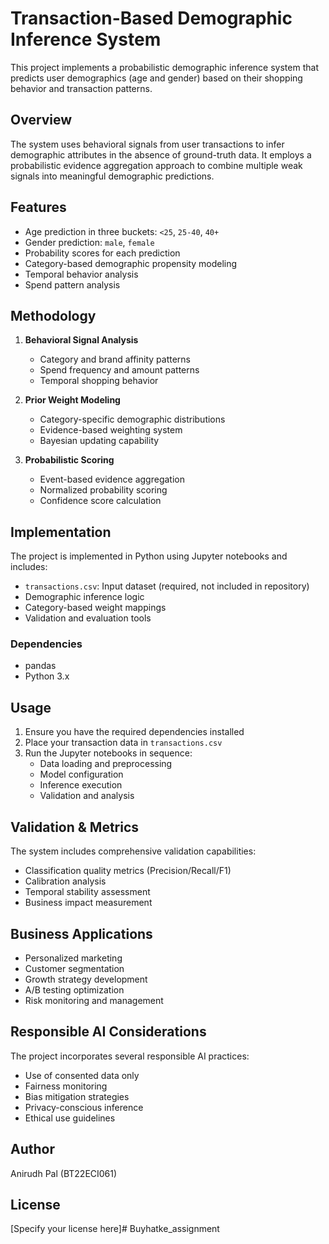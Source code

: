 # Transaction-Based Demographic Inference System

This project implements a probabilistic demographic inference system that predicts user demographics (age and gender) based on their shopping behavior and transaction patterns.

## Overview

The system uses behavioral signals from user transactions to infer demographic attributes in the absence of ground-truth data. It employs a probabilistic evidence aggregation approach to combine multiple weak signals into meaningful demographic predictions.

## Features

- Age prediction in three buckets: `<25`, `25-40`, `40+`
- Gender prediction: `male`, `female`
- Probability scores for each prediction
- Category-based demographic propensity modeling
- Temporal behavior analysis
- Spend pattern analysis

## Methodology

1. **Behavioral Signal Analysis**
   - Category and brand affinity patterns
   - Spend frequency and amount patterns
   - Temporal shopping behavior
   
2. **Prior Weight Modeling**
   - Category-specific demographic distributions
   - Evidence-based weighting system
   - Bayesian updating capability

3. **Probabilistic Scoring**
   - Event-based evidence aggregation
   - Normalized probability scoring
   - Confidence score calculation

## Implementation

The project is implemented in Python using Jupyter notebooks and includes:

- `transactions.csv`: Input dataset (required, not included in repository)
- Demographic inference logic
- Category-based weight mappings
- Validation and evaluation tools

### Dependencies

- pandas
- Python 3.x

## Usage

1. Ensure you have the required dependencies installed
2. Place your transaction data in `transactions.csv`
3. Run the Jupyter notebooks in sequence:
   - Data loading and preprocessing
   - Model configuration
   - Inference execution
   - Validation and analysis

## Validation & Metrics

The system includes comprehensive validation capabilities:
- Classification quality metrics (Precision/Recall/F1)
- Calibration analysis
- Temporal stability assessment
- Business impact measurement

## Business Applications

- Personalized marketing
- Customer segmentation
- Growth strategy development
- A/B testing optimization
- Risk monitoring and management

## Responsible AI Considerations

The project incorporates several responsible AI practices:
- Use of consented data only
- Fairness monitoring
- Bias mitigation strategies
- Privacy-conscious inference
- Ethical use guidelines

## Author

Anirudh Pal (BT22ECI061)

## License

[Specify your license here]#   B u y h a t k e _ a s s i g n m e n t  
 
